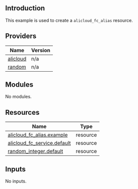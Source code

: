 ## Introduction

This example is used to create a `alicloud_fc_alias` resource.

<!-- BEGIN_TF_DOCS -->
## Providers

| Name | Version |
|------|---------|
| <a name="provider_alicloud"></a> [alicloud](#provider\_alicloud) | n/a |
| <a name="provider_random"></a> [random](#provider\_random) | n/a |

## Modules

No modules.

## Resources

| Name | Type |
|------|------|
| [alicloud_fc_alias.example](https://registry.terraform.io/providers/aliyun/alicloud/latest/docs/resources/fc_alias) | resource |
| [alicloud_fc_service.default](https://registry.terraform.io/providers/aliyun/alicloud/latest/docs/resources/fc_service) | resource |
| [random_integer.default](https://registry.terraform.io/providers/hashicorp/random/latest/docs/resources/integer) | resource |

## Inputs

No inputs.
<!-- END_TF_DOCS -->    